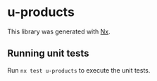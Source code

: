 # u-products

This library was generated with [Nx](https://nx.dev).

## Running unit tests

Run `nx test u-products` to execute the unit tests.
